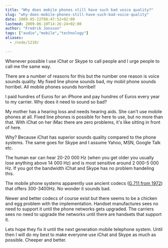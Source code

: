 ```yaml
---
title: "Why does mobile phones still have such bad voice quality?"
slug: "why-does-mobile-phones-still-have-such-bad-voice-quality"
date: 2009-05-22T08:47:52+02:00
lastmod: 2009-06-10T14:26:24+02:00
author: "Fredrik Jonsson"
tags: ["audio","mobile","technology"]
aliases:
  - /node/1210/

---
```




Whenever possible I use iChat or Skype to call people and I urge people to call me the same way.

There are a number of reasons for this but the number one reason is voice sounds quality. My fixed line phone sounds bad, my mobil phone sounds horribel. All mobile phones sounds horribel! 

I paid hundres of Euros for an iPhone and pay hundres of Euros every year to my carrier. Why does it need to sound so bad?

My mother has a hearing loss and needs hearing aids. She can't use mobile phones at all. Fixed line phones is possible for here to use, but no more than that. With iChat on her iMac there are zero problems, it's like sitting in front of here.

Why? Because iChat has superior sounds quality compared to the phone systems. The same goes for Skype and I assume Yahoo, MSN, Google Talk etc.

The human ear can hear 20-20 000 Hz (when you get older you usually lose anything above 14 000 Hz) and is most sensitive around 2 000-5 000 Hz. If you got the bandwidth iChat and Skype has no problem handeling this.

The mobile phone systems apparently use ancient codecs ([G.711 from 1972](http://en.wikipedia.org/wiki/G.711)) that offers 300-3400Hz. No wonder it sounds bad.

Newer and better codecs of course exist but there seems to be a chicken and egg problem with the implementation. Handset manufactures sees no need to support it until the phone networks gets upgraded. The carriers sees no need to upgrade the networks until there are handsets that support it.

Lets hope they fix it until the next generation mobile telephone system. Until then I will do my best to make everyone use iChat and Skype as much as possible. Cheeper and better.

